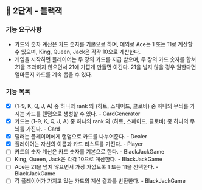 ## 🚀 2단계 - 블랙잭

### 기능 요구사항

- 카드의 숫자 계산은 카드 숫자를 기본으로 하며, 예외로 Ace는 1 또는 11로 계산할 수 있으며, King, Queen, Jack은 각각 10으로 계산한다.
- 게임을 시작하면 플레이어는 두 장의 카드를 지급 받으며, 두 장의 카드 숫자를 합쳐 21을 초과하지 않으면서 21에 가깝게 만들면 이긴다. 21을 넘지 않을 경우 원한다면 얼마든지 카드를 계속 뽑을 수 있다.

### 기능 목록

- [x] (1-9, K, Q, J, A) 중 하나의 rank 와 (하트, 스페이드, 클로바) 중 하나의 무늬를 가지는 카드를 랜덤으로 생성할 수 있다. - CardGenerator
- [x] 카드는 (1-9, K, Q, J, A) 중 하나의 rank 와 (하트, 스페이드, 클로바) 중 하나의 무늬를 가진다. - Card
- [x] 딜러는 플레이어에게 랜덤으로 카드를 나누어준다. - Dealer
- [x] 플레이어는 자신의 이름과 카드 리스트를 가진다. - Player
- [ ] 카드의 숫자 계산은 카드 숫자를 기본으로 한다. - BlackJackGame
- [ ] King, Queen, Jack은 각각 10으로 계산한다. - BlackJackGame
- [ ] Ace는 21을 넘지 않으면서 가장 가깝도록 1 또는 11을 선택한다. - BlackJackGame
- [ ] 각 플레이어가 가지고 있는 카드의 계산 결과를 반환한다. - BlackJackGame
